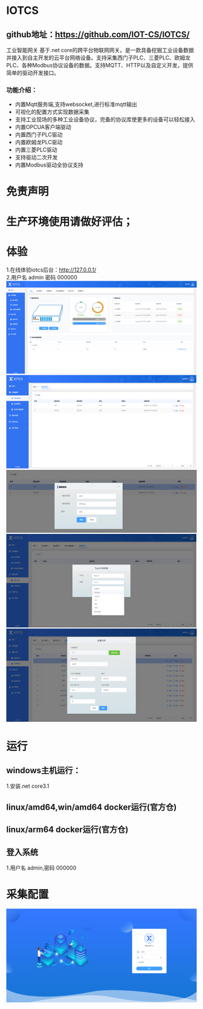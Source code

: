 # IOTCS
## github地址：https://github.com/IOT-CS/IOTCS/
工业智能网关
基于.net core的跨平台物联网网关。是一款具备挖掘工业设备数据并接入到自主开发的云平台网络设备。支持采集西门子PLC、三菱PLC、欧姆龙PLC、各种Modbus协议设备的数据。支持MQTT、HTTP以及自定义开发，提供简单的驱动开发接口。  
### 功能介绍：
* 内置Mqtt服务端,支持websocket,进行标准mqtt输出
* 可视化的配置方式实现数据采集
* 支持工业现场的多种工业设备协议，完备的协议库使更多的设备可以轻松接入
* 内置OPCUA客户端驱动
* 内置西门子PLC驱动
* 内置欧姆龙PLC驱动
* 内置三菱PLC驱动
* 支持驱动二次开发
* 内置Modbus驱动全协议支持  


# 免责声明
# 生产环境使用请做好评估；
# 体验
1.在线体验iotcs后台：http://127.0.0.1/  
2.用户名 admin 密码 000000  
![image](images/1648891279.jpg)
![image](images/1648891309.jpg)
![image](images/1648891338.jpg)
![image](images/1648891377.jpg)
![image](images/1648891419.jpg)
# 运行
## windows主机运行：
1.安装.net core3.1
## linux/amd64,win/amd64 docker运行(官方仓)
## linux/arm64 docker运行(官方仓)
## 登入系统
1.用户名 admin,密码 000000
# 采集配置
![image](images/1648884682.jpg)
